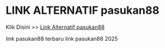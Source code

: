 # LINK ALTERNATIF pasukan88

Klik Disini >> <a href="https://linksto.pages.dev/">Link Alternatif pasukan88 </a>

link pasukan88 terbaru
link pasukan88 2025